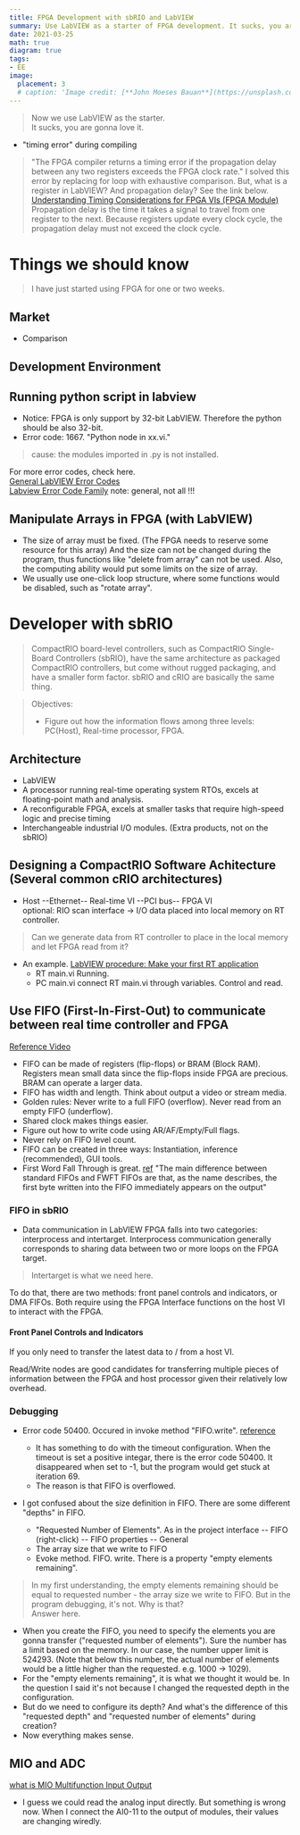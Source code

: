 ```yaml
---
title: FPGA Development with sbRIO and LabVIEW
summary: Use LabVIEW as a starter of FPGA development. It sucks, you are gonna love it. 
date: 2021-03-25
math: true
diagram: true
tags:
- EE
image:
  placement: 3
  # caption: 'Image credit: [**John Moeses Bauan**](https://unsplash.com/photos/OGZtQF8iC0g)'
---
```


> Now we use LabVIEW as the starter. <br>
> It sucks, you are gonna love it.

- "timing error" during compiling
> "The FPGA compiler returns a timing error if the propagation delay between any two registers exceeds the FPGA clock rate." I solved this error by replacing for loop with exhaustive comparison. But, what is a register in LabVIEW? And propagation delay? See the link below.<br>
> [Understanding Timing Considerations for FPGA VIs (FPGA Module)](https://zone.ni.com/reference/en-XX/help/371599P-01/lvfpgaconcepts/registers/)<br>
> Propagation delay is the time it takes a signal to travel from one register to the next. Because registers update every clock cycle, the propagation delay must not exceed the clock cycle.

# Things we should know 
> I have just started using FPGA for one or two weeks. 

## Market
- Comparison

## Development Environment

## Running python script in labview
- Notice: FPGA is only support by 32-bit LabVIEW. Therefore the python should be also 32-bit.
- Error code: 1667. "Python node in xx.vi."
> cause: the modules imported in .py is not installed. 

For more error codes, check here.<br>
[General LabVIEW Error Codes](https://zone.ni.com/reference/en-XX/help/371361R-01/lverror/misc_lv_error_codes/)<br>
[Labview Error Code Family](https://labviewwiki.org/wiki/LabVIEW_Error_Code_Family)
note: general, not all !!!

## Manipulate Arrays in FPGA (with LabVIEW)
- The size of array must be fixed. (The FPGA needs to reserve some resource for this array) And the size can not be changed during the program, thus functions like "delete from array" can not be used. Also, the computing ability would put some limits on the size of array. 
- We usually use one-click loop structure, where some functions would be disabled, such as "rotate array". 


# Developer with sbRIO
> CompactRIO board-level controllers, such as CompactRIO Single-Board Controllers (sbRIO), have the same architecture as packaged CompactRIO controllers, but come without rugged packaging, and have a smaller form factor. sbRIO and cRIO are basically the same thing. 

> Objectives:
> - Figure out how the information flows among three levels: PC(Host), Real-time processor, FPGA. 


## Architecture
- LabVIEW
- A processor running real-time operating system RTOs, excels at floating-point math and analysis. 
- A reconfigurable FPGA, excels at smaller tasks that require high-speed logic and precise timing
- Interchangeable industrial I/O modules. (Extra products, not on the sbRIO)


## Designing a CompactRIO Software Achitecture (Several common cRIO architectures)
- Host --Ethernet-- Real-time VI --PCI bus-- FPGA VI<br>
	optional: RIO scan interface -> I/O data placed into local memory on RT controller. 
> Can we generate data from RT controller to place in the local memory and let FPGA read from it?

- An example. [LabVIEW procedure: Make your first RT application](https://www.youtube.com/watch?v=I43pZm0SeCQ&t=1133s)
  - RT main.vi Running. 
  - PC main.vi connect RT main.vi through variables. Control and read. 

## Use FIFO (First-In-First-Out) to communicate between real time controller and FPGA
[Reference Video](https://www.youtube.com/watch?v=Nr8q5VW-mXI)
- FIFO can be made of registers (flip-flops) or BRAM (Block RAM). Registers mean small data since the flip-flops inside FPGA are precious. BRAM can operate a larger data. 
- FIFO has width and length. Think about output a video or stream media. 
- Golden rules: Never write to a full FIFO (overflow). Never read from an empty FIFO (underflow). 
- Shared clock makes things easier.
- Figure out how to write code using AR/AF/Empty/Full flags.
- Never rely on FIFO level count.
- FIFO can be created in three ways: Instantiation, inference (recommended), GUI tools. 
- First Word Fall Through is great. [ref](http://www.deathbylogic.com/2015/01/vhdl-first-word-fall-through-fifo/) "The main difference between standard FIFOs and FWFT FIFOs are that, as the name describes, the first byte written into the FIFO immediately appears on the output"
### FIFO in sbRIO
- Data communication in LabVIEW FPGA falls into two categories: interprocess and intertarget. Interprocess communication generally corresponds to sharing data between two or more loops on the FPGA target. 
> Intertarget is what we need here. 

To do that, there are two methods: front panel controls and indicators, or DMA FIFOs. Both require using the FPGA Interface functions on the host VI to interact with the FPGA.
#### Front Panel Controls and Indicators
If you only need to transfer the latest data to / from a host VI.

Read/Write nodes are good candidates for transferring multiple pieces of information between the FPGA and host processor given their relatively low overhead. 

### Debugging
- Error code 50400. Occured in invoke method "FIFO.write".
[reference](https://knowledge.ni.com/KnowledgeArticleDetails?id=kA00Z000000kG75SAE)<br>
  - It has something to do with the timeout configuration. When the timeout is set a positive integar, there is the error code 50400. It disappeared when set to -1, but the program would get stuck at iteration 69. 
  - The reason is that FIFO is overflowed. 

- I got confused about the size definition in FIFO. There are some different "depths" in FIFO. 
  - "Requested Number of Elements". As in the project interface -- FIFO (right-click) -- FIFO properties -- General
  - The array size that we write to FIFO
  - Evoke method. FIFO. write. There is a property "empty elements remaining". 
> In my first understanding, the empty elements remaining should be equal to requested number - the array size we write to FIFO. But in the program debugging, it's not. Why is that?<br>
> Answer here. 
  - When you create the FIFO, you need to specify the elements you are gonna transfer ("requested number of elements"). Sure the number has a limit based on the memory. In our case, the number upper limit is 524293. (Note that below this number, the actual number of elements would be a little higher than the requested. e.g. 1000 -> 1029). 
  - For the "empty elements remaining", it is what we thought it would be. In the question I said it's not because I changed the requested depth in the configuration. 
  - But do we need to configure its depth? And what's the difference of this "requested depth" and "requested number of elements" during creation? 
  - Now everything makes sense.    

## MIO and ADC 
[what is MIO Multifunction Input Output](https://www.ni.com/en-us/support/documentation/supplemental/16/specifications-explained--ni-multifunction-i-o--mio--daq.html)<br>
- I guess we could read the analog input directly. But something is wrong now. When I connect the AI0-11 to the output of modules, their values are changing wiredly.




